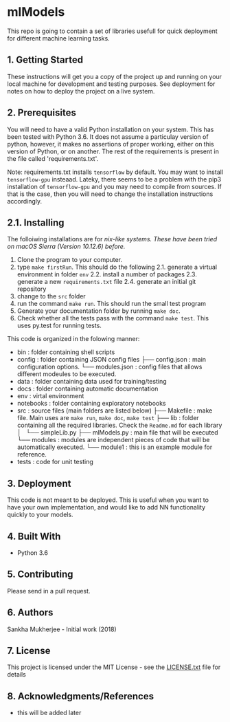 # mlModels

This repo is going to contain a set of libraries usefull for quick deployment for different machine learning tasks. 

## 1. Getting Started

These instructions will get you a copy of the project up and running on your local machine for development and testing purposes. See deployment for notes on how to deploy the project on a live system.

## 2. Prerequisites

You will need to have a valid Python installation on your system. This has been tested with Python 3.6. It does not assume a particulay version of python, however, it makes no assertions of proper working, either on this version of Python, or on another. The rest of the requirements is present in the file called 'requirements.txt'. 

Note: requirements.txt installs `tensorflow` by default. You may want to install `tensorflow-gpu` insteaad. Lateky, there seems to be a problem with the pip3 installation of `tensorflow-gpu` and you may need to compile from sources. If that is the case, then you will need to change the installation instructions accordingly.

## 2.1. Installing

The folloiwing installations are for *nix-like systems. These have been tried on macOS Sierra (Version 10.12.6) before.* 

1. Clone the program to your computer. 
2. type `make firstRun`. This should do the following
    2.1. generate a virtual environment in folder `env`
    2.2. install a number of packages
    2.3. generate a new `requirements.txt` file
    2.4. generate an initial git repository
3. change to the `src` folder
4. run the command `make run`. This should run the small test program
5. Generate your documentation folder by running `make doc`. 
6. Check whether all the tests pass with the command `make test`. This uses py.test for running tests. 

This code is organized in the folowing manner:

 - bin             : folder containing shell scripts
 - config          : folder containing JSON config files
   ├── config.json   : main configuration options.
   └── modules.json  : config files that allows different modeules to be executed.
 - data            : folder containing data used for training/testing
 - docs            : folder containing automatic documentation
 - env             : virtal environment
 - notebooks       : folder containing exploratory notebooks
 - src             : source files (main folders are listed below)
   ├── Makefile    : make file. Main uses are `make run`, `make doc`, `make test`
   ├── lib         : folder containing all the required libraries. Check the `Readme.md` for each library
   │   └── simpleLib.py
   ├── mlModels.py : main file that will be executed
   └── modules     : modules are independent pieces of code that will be automatically executed.
       └── module1 : this is an example module for reference. 
 - tests     : code for unit testing

## 3. Deployment

This code is not meant to be deployed. This is useful when you want to have your own implementation, and would like to add NN functionality quickly to your models. 

## 4. Built With

 - Python 3.6

## 5. Contributing

Please send in a pull request.

## 6. Authors

Sankha Mukherjee - Initial work (2018)

## 7. License

This project is licensed under the MIT License - see the [LICENSE.txt](LICENSE.txt) file for details

## 8. Acknowledgments/References

 - this will be added later
 